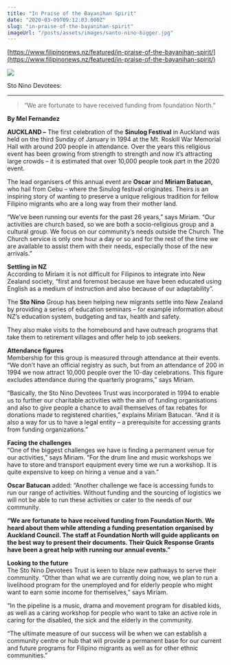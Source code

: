 ```yaml
---
title: "In Praise of the Bayanihan Spirit"
date: "2020-03-09T09:12:03.000Z"
slug: "in-praise-of-the-bayanihan-spirit"
imageUrl: "/posts/assets/images/santo-nino-bigger.jpg"
---
```


[https://www.filipinonews.nz/featured/in-praise-of-the-bayanihan-spirit/](https://www.filipinonews.nz/featured/in-praise-of-the-bayanihan-spirit/)

![](https://i0.wp.com/santonino-nz.org/wp-content/uploads/2020/03/santo-nino-bigger.jpg?resize=552%2C432&ssl=1)

Sto Nino Devotees:  

---------------------

> “We are fortunate to have received funding from foundation North.”

**By Mel Fernandez**

**AUCKLAND –** The first celebration of the **Sinulog Festival** in Auckland was held on the third Sunday of January in 1994 at the Mt. Roskill War Memorial Hall with around 200 people in attendance. Over the years this religious event has been growing from strength to strength and now it’s attracting large crowds – it is estimated that over 10,000 people took part in the 2020 event.

The lead organisers of this annual event are **Oscar** and **Miriam Batucan,** who hail from Cebu – where the Sinulog festival originates. Theirs is an inspiring story of wanting to preserve a unique religious tradition for fellow Filipino migrants who are a long way from their mother land.

“We’ve been running our events for the past 26 years,” says Miriam. “Our activities are church based, so we are both a socio-religious group and a cultural group. We focus on our community’s needs outside the Church. The Church service is only one hour a day or so and for the rest of the time we are available to assist them with their needs, especially those of the new arrivals.”  

**Settling in NZ**  
According to Miriam it is not difficult for Filipinos to integrate into New Zealand society, “first and foremost because we have been educated using English as a medium of instruction and also because of our adaptability”.

The **Sto Nino** Group has been helping new migrants settle into New Zealand by providing a series of education seminars – for example information about NZ’s education system, budgeting and tax, health and safety.

They also make visits to the homebound and have outreach programs that take them to retirement villages and offer help to job seekers.

**Attendance figures**  
Membership for this group is measured through attendance at their events. “We don’t have an official registry as such, but from an attendance of 200 in 1994 we now attract 10,000 people over the 10-day celebrations. This figure excludes attendance during the quarterly programs,” says Miriam.  

“Basically, the Sto Nino Devotees Trust was incorporated in 1994 to enable us to further our charitable activities with the aim of funding organisations and also to give people a chance to avail themselves of tax rebates for donations made to registered charities,” explains Miriam Batucan. “And it is also a way for us to have a legal entity – a prerequisite for accessing grants from funding organizations.”

**Facing the challenges**  
“One of the biggest challenges we have is finding a permanent venue for our activities,” says Miriam. “For the drum line and music workshops we have to store and transport equipment every time we run a workshop. It is quite expensive to keep on hiring a venue and a van.”  

**Oscar Batucan** added: “Another challenge we face is accessing funds to run our range of activities. Without funding and the sourcing of logistics we will not be able to run these activities or cater to the needs of our community.  

**“We are fortunate to have received funding from Foundation North. We heard about them while attending a funding presentation organised by Auckland Council. The staff at Foundation North will guide applicants on the best way to present their documents. Their Quick Response Grants have been a great help with running our annual events.”**

**Looking to the future**  
The Sto Nino Devotees Trust is keen to blaze new pathways to serve their community. “Other than what we are currently doing now, we plan to run a livelihood program for the unemployed and for elderly people who might want to earn some income for themselves,” says Miriam.  

“In the pipeline is a music, drama and movement program for disabled kids, as well as a caring workshop for people who want to take an active role in caring for the disabled, the sick and the elderly in the community.  

“The ultimate measure of our success will be when we can establish a community centre or hub that will provide a permanent base for our current and future programs for Filipino migrants as well as for other ethnic communities.”